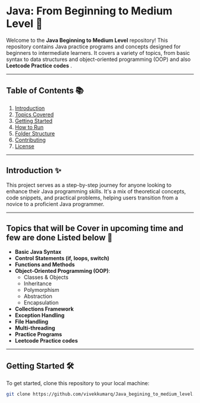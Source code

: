 # Java: From Beginning to Medium Level 🚀

Welcome to the **Java Beginning to Medium Level** repository! This repository contains Java practice programs and concepts designed for beginners to intermediate learners. It covers a variety of topics, from basic syntax to data structures and object-oriented programming (OOP) and also **Leetcode Practice codes** .

---

## Table of Contents 📚
1. [Introduction](#introduction)
2. [Topics Covered](#topics-covered)
3. [Getting Started](#getting-started)
4. [How to Run](#how-to-run)
5. [Folder Structure](#folder-structure)
6. [Contributing](#contributing)
7. [License](#license)
---

## Introduction ✨
This project serves as a step-by-step journey for anyone looking to enhance their Java programming skills. It's a mix of theoretical concepts, code snippets, and practical problems, helping users transition from a novice to a proficient Java programmer.

---

## Topics that will be Cover in upcoming time and few are done Listed below 📝
- **Basic Java Syntax**
- **Control Statements (if, loops, switch)**
- **Functions and Methods**
- **Object-Oriented Programming (OOP)**:
  - Classes & Objects
  - Inheritance
  - Polymorphism
  - Abstraction
  - Encapsulation
- **Collections Framework**
- **Exception Handling**
- **File Handling**
- **Multi-threading**
- **Practice Programs**
- **Leetcode Practice codes**

---

## Getting Started 🛠️
To get started, clone this repository to your local machine:
```bash
git clone https://github.com/vivekkumarq/Java_begining_to_medium_level.git
